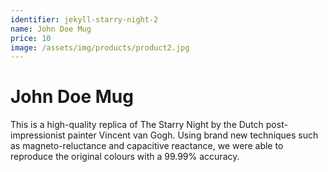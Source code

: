 ```yaml
---
identifier: jekyll-starry-night-2
name: John Doe Mug
price: 10
image: /assets/img/products/product2.jpg
---
```


# John Doe Mug

This is a high-quality replica of The Starry Night by the Dutch post-impressionist painter Vincent van Gogh. Using brand new techniques such as magneto-reluctance and capacitive reactance, we were able to reproduce the original colours with a 99.99% accuracy.

